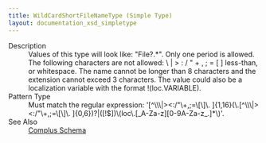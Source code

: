 ```yaml
---
title: WildCardShortFileNameType (Simple Type)
layout: documentation_xsd_simpletype
---
```

<dl>
  <dt>Description</dt>
  <dd>Values of this type will look like: "File?.*".  Only one period is allowed.  The following characters are not allowed: \ | &gt; : / " + , ; = [ ] less-than, or whitespace.  The name cannot be longer than 8 characters and the extension cannot exceed 3 characters.  The value could also be a localization variable with the format !(loc.VARIABLE).</dd>
  <dt>Pattern Type</dt>
  <dd>Must match the regular expression: '[^\\\|&gt;&lt;:/"\+,;=\[\]\. ]{1,16}(\.[^\\\|&gt;&lt;:/"\+,;=\[\]\. ]{0,6})?|([!$])\(loc\.[_A-Za-z][0-9A-Za-z_.]*\)'.</dd>
  <dt>See Also</dt>
  <dd>
    <a href="../complus">Complus Schema</a>
  </dd>
</dl>
